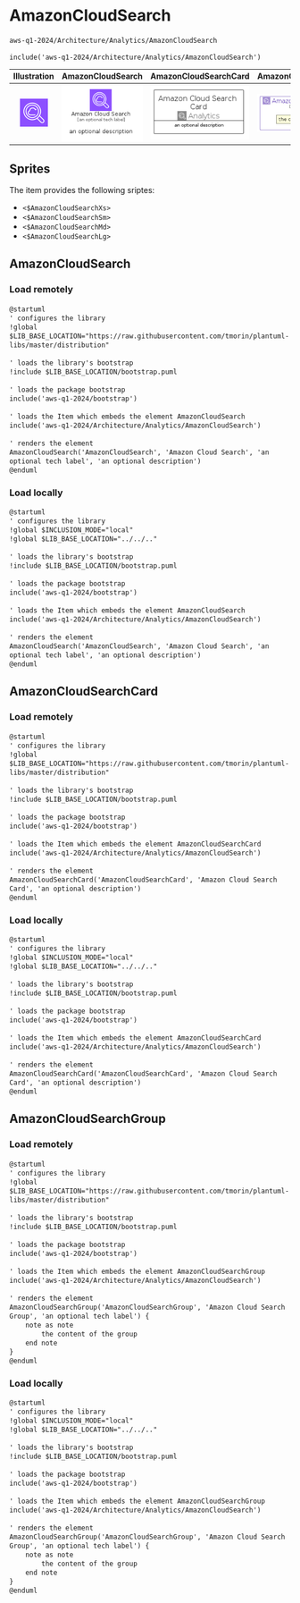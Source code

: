 # AmazonCloudSearch


```text
aws-q1-2024/Architecture/Analytics/AmazonCloudSearch
```

```text
include('aws-q1-2024/Architecture/Analytics/AmazonCloudSearch')
```



| Illustration | AmazonCloudSearch | AmazonCloudSearchCard | AmazonCloudSearchGroup |
| :---: | :---: | :---: | :---: |
| ![illustration for Illustration](../../../aws-q1-2024/Architecture/Analytics/AmazonCloudSearch.png) | ![illustration for AmazonCloudSearch](../../../aws-q1-2024/Architecture/Analytics/AmazonCloudSearch.Local.png) | ![illustration for AmazonCloudSearchCard](../../../aws-q1-2024/Architecture/Analytics/AmazonCloudSearchCard.Local.png) | ![illustration for AmazonCloudSearchGroup](../../../aws-q1-2024/Architecture/Analytics/AmazonCloudSearchGroup.Local.png) |



## Sprites
The item provides the following sriptes:

- `<$AmazonCloudSearchXs>`
- `<$AmazonCloudSearchSm>`
- `<$AmazonCloudSearchMd>`
- `<$AmazonCloudSearchLg>`





## AmazonCloudSearch

### Load remotely
```plantuml
@startuml
' configures the library
!global $LIB_BASE_LOCATION="https://raw.githubusercontent.com/tmorin/plantuml-libs/master/distribution"

' loads the library's bootstrap
!include $LIB_BASE_LOCATION/bootstrap.puml

' loads the package bootstrap
include('aws-q1-2024/bootstrap')

' loads the Item which embeds the element AmazonCloudSearch
include('aws-q1-2024/Architecture/Analytics/AmazonCloudSearch')

' renders the element
AmazonCloudSearch('AmazonCloudSearch', 'Amazon Cloud Search', 'an optional tech label', 'an optional description')
@enduml
```

### Load locally
```plantuml
@startuml
' configures the library
!global $INCLUSION_MODE="local"
!global $LIB_BASE_LOCATION="../../.."

' loads the library's bootstrap
!include $LIB_BASE_LOCATION/bootstrap.puml

' loads the package bootstrap
include('aws-q1-2024/bootstrap')

' loads the Item which embeds the element AmazonCloudSearch
include('aws-q1-2024/Architecture/Analytics/AmazonCloudSearch')

' renders the element
AmazonCloudSearch('AmazonCloudSearch', 'Amazon Cloud Search', 'an optional tech label', 'an optional description')
@enduml
```

## AmazonCloudSearchCard

### Load remotely
```plantuml
@startuml
' configures the library
!global $LIB_BASE_LOCATION="https://raw.githubusercontent.com/tmorin/plantuml-libs/master/distribution"

' loads the library's bootstrap
!include $LIB_BASE_LOCATION/bootstrap.puml

' loads the package bootstrap
include('aws-q1-2024/bootstrap')

' loads the Item which embeds the element AmazonCloudSearchCard
include('aws-q1-2024/Architecture/Analytics/AmazonCloudSearch')

' renders the element
AmazonCloudSearchCard('AmazonCloudSearchCard', 'Amazon Cloud Search Card', 'an optional description')
@enduml
```

### Load locally
```plantuml
@startuml
' configures the library
!global $INCLUSION_MODE="local"
!global $LIB_BASE_LOCATION="../../.."

' loads the library's bootstrap
!include $LIB_BASE_LOCATION/bootstrap.puml

' loads the package bootstrap
include('aws-q1-2024/bootstrap')

' loads the Item which embeds the element AmazonCloudSearchCard
include('aws-q1-2024/Architecture/Analytics/AmazonCloudSearch')

' renders the element
AmazonCloudSearchCard('AmazonCloudSearchCard', 'Amazon Cloud Search Card', 'an optional description')
@enduml
```

## AmazonCloudSearchGroup

### Load remotely
```plantuml
@startuml
' configures the library
!global $LIB_BASE_LOCATION="https://raw.githubusercontent.com/tmorin/plantuml-libs/master/distribution"

' loads the library's bootstrap
!include $LIB_BASE_LOCATION/bootstrap.puml

' loads the package bootstrap
include('aws-q1-2024/bootstrap')

' loads the Item which embeds the element AmazonCloudSearchGroup
include('aws-q1-2024/Architecture/Analytics/AmazonCloudSearch')

' renders the element
AmazonCloudSearchGroup('AmazonCloudSearchGroup', 'Amazon Cloud Search Group', 'an optional tech label') {
    note as note
        the content of the group
    end note
}
@enduml
```

### Load locally
```plantuml
@startuml
' configures the library
!global $INCLUSION_MODE="local"
!global $LIB_BASE_LOCATION="../../.."

' loads the library's bootstrap
!include $LIB_BASE_LOCATION/bootstrap.puml

' loads the package bootstrap
include('aws-q1-2024/bootstrap')

' loads the Item which embeds the element AmazonCloudSearchGroup
include('aws-q1-2024/Architecture/Analytics/AmazonCloudSearch')

' renders the element
AmazonCloudSearchGroup('AmazonCloudSearchGroup', 'Amazon Cloud Search Group', 'an optional tech label') {
    note as note
        the content of the group
    end note
}
@enduml
```

